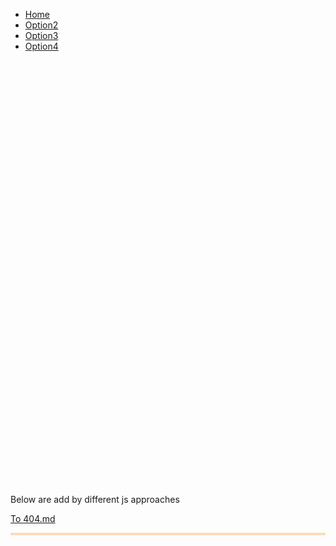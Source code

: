 <link rel="stylesheet" type="text/css" href="style/style1.css">
<script src="https://kit.fontawesome.com/f46a3c561e.js" crossorigin="anonymous"></script>

<nav class="sticky">
   <ul class="menubar">
      <li class="menubar active"><a href="https://mananoy.github.io"><i class="fas fa-home"></i> Home</a></li>
      <li class="menubar"><a href="https://mananoy.github.io/pages/404"><i class="fas fa-house-user"></i> Option2</a></li>
      <li class="menubar"><a href="https://mananoy.github.io/pages/404"><i class="fas fa-archive"></i> Option3</a></li>
      <li class="menubar"><a href="https://mananoy.github.io/pages/404"><i class="fas fa-address-card"></i> Option4</a></li>
   </ul>
</nav>

<br/>
<br/>
<br/>
<br/>
<br/>
<br/>
<br/>
<br/>
<br/>
<br/>
<br/>
<br/>
<br/>
<br/>
<br/>
<br/>
<br/>
<br/>
<br/>
<br/>
<br/>
<br/>
<br/>
<br/>
<br/>
<br/>
<br/>
<br/>
<br/>
<br/>
<br/>
<br/>
<br/>
<br/>
<br/>
<br/>
<br/>
<br/>
<br/>
<br/>

<p title="Oh~ You even hover on me~~"> Below are add by different js approaches </p>

[To 404.md](https://mananoy.github.io/pages/404)


<div style="background-color: PapayaWhip; border:0.2em solid PeachPuff;">
  <div id="text1"></div>
  <div id="text2"></div>
  <div id="text3"></div>
</div>

<!--This time we can put the script tags anywhere we like as the jQuery callback function will be only executed when the DOM is ready. The only limitation is that we need to load our code after we have loaded jQuery itself.-->
<script src="https://code.jquery.com/jquery-3.2.1.min.js"></script>
<script src="script/test.js"></script>

<!--we would like to get some data from the server. As we cannot run anything on the server we cannot get dynamic data, but we can store the data in JSON files and load them using the Ajax methods provided by jQuery.-->
<script src="script/json.js"></script>

<!--The JavaScript code must come at the end so by the time it is executed the DOM is ready. Otherwise the JavaScript code will not find the HTML element.-->
<script>
document.getElementById("text2").innerHTML = "Text added by JavaScript code";
</script>

